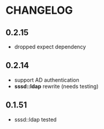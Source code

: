# CHANGELOG

## 0.2.15

* dropped expect dependency

## 0.2.14

* support AD authentication
* **sssd::ldap** rewrite (needs testing)

## 0.1.51

* sssd::ldap tested
